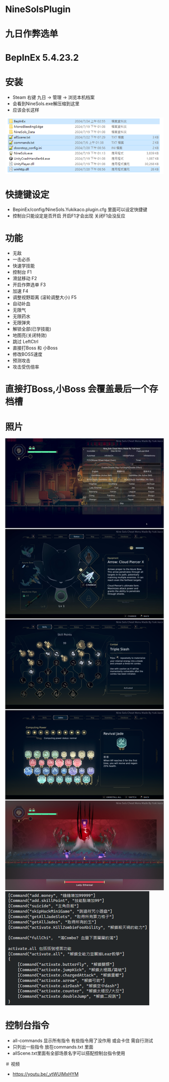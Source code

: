 ﻿# NineSolsPlugin
# 九日作弊选单

# BepInEx 5.4.23.2

# 安装
- Steam 右键 九日 -> 管理 -> 浏览本机档案
- 会看到NineSols.exe解压缩到这里
- 应该会长这样

![](/img/install.png)


# 快捷键设定
- BepinEx/config/NineSols.Yukikaco.plugin.cfg 里面可以设定快捷键
- 控制台只能设定是否开启 开启F1才会出现 关闭F1会没反应

# 功能
- 无敌
- 一击必杀
- 快速学技能
- 控制台 F1
- 滑鼠移动 F2
- 开启作弊选单 F3
- 加速 F4
- 调整视野距离 (滚轮调整大小) F5
- 自动补血
- 无限气
- 无限药水
- 无限弹夹
- 解锁全部(已学技能)
- 地图亮(关闭特效)
- 跳过 LeftCtrl
- 直接打Boss 和 小Boss
- 修改BOSS速度
- 预测攻击
- 攻击受伤倍率

# 直接打Boss,小Boss 会覆盖最后一个存档槽

# 照片
![](/img/Menu.png)
![](/img/AllMax.png)
![](/img/SkillPoint.png)
![](/img/Jades.png)
![](/img/Fov.png)
![](/img/command.png)

# 控制台指令
- all-commands 显示所有指令 有些指令用了没作用 或会卡住 需自行测试
- 只列出一些指令 放在commands.txt 里面
- allScene.txt里面有全部场景名字可以搭配控制台指令使用

＃ 视频
- https://youtu.be/_vtWUIMxHYM